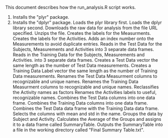 This document describes how the run_analysis.R script works.

1. Installs the "plyr" package.
2. Installs the "dplyr" package.
Loads the plyr library first.
Loads the dplyr library second.
Downloads the raw data for analysis from the file URL specified.
Unzips the file.
Creates the labels for the Measurments.
Creates the labels for the Activities.
Adds an index number onto the Measurements to avoid duplicate entries.
Reads in the Test Data for the Subjects, Measurements and Activities into 3 separate data frames.
Reads in the Training Data for the Subjects, Measurements and Activities. into 3 separate data frames.
Creates a Test Data vector the same length as the number of Test Data measurements.
Creates a Training Data Label vector the same length as the number of Training Data measurements.
Renames the Test Data Measurment columns to recognizable and unique names.
Renames the Training Data Measurment columns to recognizable and unique names.
Reclassifies the Activity names as factors
Renames the Activities labels to useful, recognizable names.
Combines the Test Data columns into one data frame.
Combines the Training Data columns into one data frame.
Combines the Test Data data frame with the Training Data data frame.
Selects the columns with mean and std in the name.
Groups the data by Subject and Activity.
Calculates the Average of the Groups and assigns it to a data frame called SummaryTable.
Outputs the SummaryTable into a file in the working directory called "Final Summary Table.txt".
